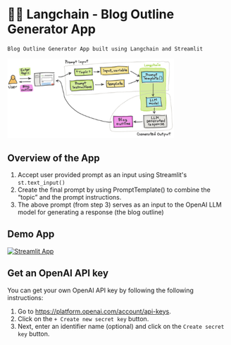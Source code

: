 # 🦜🔗 Langchain - Blog Outline Generator App
```
Blog Outline Generator App built using Langchain and Streamlit
```

<img src="diagram.jpg" width="75%">


## Overview of the App
1. Accept user provided prompt as an input using Streamlit's `st.text_input()`
2. Create the final prompt by using PromptTemplate() to combine the “topic” and the prompt instructions.
3. The above prompt (from step 3) serves as an input to the OpenAI LLM model for generating a response (the blog outline)

## Demo App

[![Streamlit App](https://static.streamlit.io/badges/streamlit_badge_black_white.svg)](https://langchain-text-summarization.streamlit.app/)

## Get an OpenAI API key

You can get your own OpenAI API key by following the following instructions:
1. Go to https://platform.openai.com/account/api-keys.
2. Click on the `+ Create new secret key` button.
3. Next, enter an identifier name (optional) and click on the `Create secret key` button.
